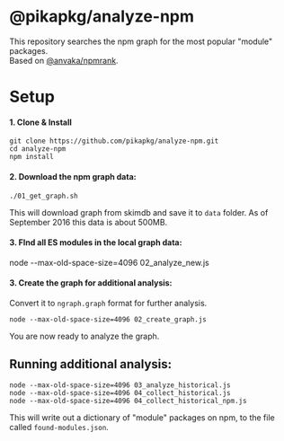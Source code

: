 # @pikapkg/analyze-npm

This repository searches the npm graph for the most popular "module" packages.  
Based on [@anvaka/npmrank](https://github.com/anvaka/npmrank).


# Setup

#### 1. Clone & Install
```
git clone https://github.com/pikapkg/analyze-npm.git
cd analyze-npm
npm install
```

#### 2. Download the npm graph data:

```
./01_get_graph.sh
```

This will download graph from skimdb and save it to `data` folder. As of
September 2016 this data is about 500MB.

#### 3. FInd all ES modules in the local graph data:

node --max-old-space-size=4096 02_analyze_new.js

#### 3. Create the graph for additional analysis:

Convert it to `ngraph.graph` format
for further analysis.

```
node --max-old-space-size=4096 02_create_graph.js
```

You are now ready to analyze the graph.

## Running additional analysis:

```
node --max-old-space-size=4096 03_analyze_historical.js
node --max-old-space-size=4096 04_collect_historical.js
node --max-old-space-size=4096 04_collect_historical_npm.js
```

This will write out a dictionary of "module" packages on npm, to the file called `found-modules.json`.

<!-- ignore this -->
<!-- ignore this -->
